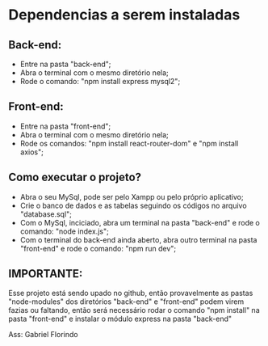 # Dependencias a serem instaladas
## Back-end: 
- Entre na pasta "back-end";
- Abra o terminal com o mesmo diretório nela;
- Rode o comando: "npm install express mysql2";

## Front-end:
- Entre na pasta "front-end";
- Abra o terminal com o mesmo diretório nela;
- Rode os comandos: "npm install react-router-dom" e "npm install axios";


## Como executar o projeto?
- Abra o seu MySql, pode ser pelo Xampp ou pelo próprio aplicativo;
- Crie o banco de dados e as tabelas seguindo os códigos no arquivo "database.sql";
- Com o MySql, inciciado, abra um terminal na pasta "back-end" e rode o comando: "node index.js";
- Com o terminal do back-end ainda aberto, abra outro terminal na pasta "front-end" e rode o comando: "npm run dev";


## IMPORTANTE:
Esse projeto está sendo upado no github, então provavelmente as pastas "node-modules" dos diretórios "back-end" e "front-end" podem virem fazias ou faltando, então será necessário rodar o comando "npm install" na pasta "front-end" e instalar o módulo express na pasta "back-end"

Ass: Gabriel Florindo
